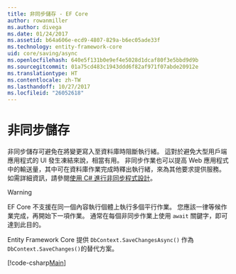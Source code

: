 ```yaml
---
title: 非同步儲存 - EF Core
author: rowanmiller
ms.author: divega
ms.date: 01/24/2017
ms.assetid: b64a606e-ecd9-4807-829a-b6ec05ade33f
ms.technology: entity-framework-core
uid: core/saving/async
ms.openlocfilehash: 640e5f131b0e9ef4e5028d1dcaf80f3e5bbd9d9b
ms.sourcegitcommit: 01a75cd483c1943ddd6f82af971f07abde20912e
ms.translationtype: HT
ms.contentlocale: zh-TW
ms.lasthandoff: 10/27/2017
ms.locfileid: "26052618"
---
```

# <a name="asynchronous-saving"></a>非同步儲存

非同步儲存可避免在將變更寫入至資料庫時阻斷執行緒。 這對於避免大型用戶端應用程式的 UI 發生凍結來說，相當有用。 非同步作業也可以提高 Web 應用程式中的輸送量，其中可在資料庫作業完成時釋出執行緒，來為其他要求提供服務。 如需詳細資訊，請參閱[使用 C# 進行非同步程式設計](https://docs.microsoft.com/dotnet/csharp/async)。

> [!WARNING]  
> EF Core 不支援在同一個內容執行個體上執行多個平行作業。 您應該一律等候作業完成，再開始下一項作業。 通常在每個非同步作業上使用 `await` 關鍵字，即可達到此目的。

Entity Framework Core 提供 `DbContext.SaveChangesAsync()` 作為 `DbContext.SaveChanges()`的替代方案。

[!code-csharp[Main](../../../samples/core/Saving/Saving/Async/Sample.cs#Sample)]
